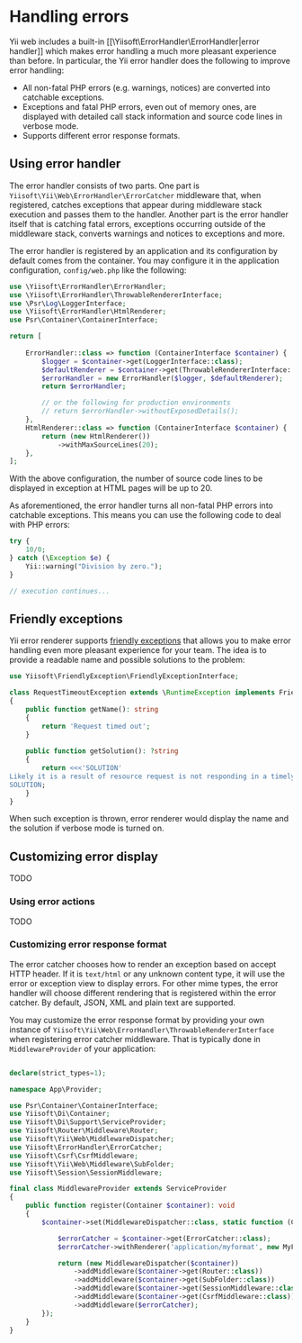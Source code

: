# Handling errors

Yii web includes a built-in [[\Yiisoft\ErrorHandler\ErrorHandler|error handler]] which makes error handling
a much more pleasant experience than before. In particular, the Yii error handler does the following to improve error handling:

* All non-fatal PHP errors (e.g. warnings, notices) are converted into catchable exceptions.
* Exceptions and fatal PHP errors, even out of memory ones, are displayed with detailed call stack information
and source code lines in verbose mode.
* Supports different error response formats.

## Using error handler <span id="using-error-handler"></span>

The error handler consists of two parts. One part is `Yiisoft\Yii\Web\ErrorHandler\ErrorCatcher` middleware that,
when registered, catches exceptions that appear during middleware stack execution and passes them to the handler.
Another part is the error handler itself that is catching fatal errors, exceptions occurring outside of the middleware stack,
converts warnings and notices to exceptions and more.

The error handler is registered by an application and its configuration by default comes from the container. 
You may configure it in the application configuration, `config/web.php` like the following:

```php
use \Yiisoft\ErrorHandler\ErrorHandler;
use \Yiisoft\ErrorHandler\ThrowableRendererInterface;
use \Psr\Log\LoggerInterface;
use \Yiisoft\ErrorHandler\HtmlRenderer;
use Psr\Container\ContainerInterface;

return [
    
    ErrorHandler::class => function (ContainerInterface $container) {
        $logger = $container->get(LoggerInterface::class);
        $defaultRenderer = $container->get(ThrowableRendererInterface::class);
        $errorHandler = new ErrorHandler($logger, $defaultRenderer);
        return $errorHandler;

        // or the following for production environments
        // return $errorHandler->withoutExposedDetails();
    },
    HtmlRenderer::class => function (ContainerInterface $container) {
        return (new HtmlRenderer())
            ->withMaxSourceLines(20);
    },
];
```

With the above configuration, the number of source code lines to be displayed in exception at HTML pages will be up to 20.

As aforementioned, the error handler turns all non-fatal PHP errors into catchable exceptions. This means you can
use the following code to deal with PHP errors:

```php
try {
    10/0;
} catch (\Exception $e) {
    Yii::warning("Division by zero.");
}

// execution continues...
```

## Friendly exceptions <span id="customizing-error-display"></span>

Yii error renderer supports [friendly exceptions](https://github.com/yiisoft/friendly-exception) that allows you to
make error handling even more pleasant experience for your team. The idea is to provide a readable name and possible
solutions to the problem:

```php
use Yiisoft\FriendlyException\FriendlyExceptionInterface;

class RequestTimeoutException extends \RuntimeException implements FriendlyExceptionInterface
{
    public function getName(): string
    {
        return 'Request timed out';
    }
    
    public function getSolution(): ?string
    {
        return <<<'SOLUTION'
Likely it is a result of resource request is not responding in a timely fashion. Try increasing timeout.
SOLUTION;
    }
}
```

When such exception is thrown, error renderer would display the name and the solution if verbose mode is turned on.

## Customizing error display <span id="customizing-error-display"></span>

TODO

### Using error actions <span id="using-error-actions"></span>

TODO


### Customizing error response format <span id="error-format"></span>

The error catcher chooses how to render an exception based on accept HTTP header. If it is `text/html` or any unknown
content type, it will use the error or exception view to display errors. For other mime types, the error handler will
choose different rendering that is registered within the error catcher. By default, JSON, XML and plain text are supported.
                                                          
You may customize the error response format by providing your own instance of `Yiisoft\Yii\Web\ErrorHandler\ThrowableRendererInterface`
when registering error catcher middleware. That is typically done in `MiddlewareProvider` of your application:

```php

declare(strict_types=1);

namespace App\Provider;

use Psr\Container\ContainerInterface;
use Yiisoft\Di\Container;
use Yiisoft\Di\Support\ServiceProvider;
use Yiisoft\Router\Middleware\Router;
use Yiisoft\Yii\Web\MiddlewareDispatcher;
use Yiisoft\ErrorHandler\ErrorCatcher;
use Yiisoft\Csrf\CsrfMiddleware;
use Yiisoft\Yii\Web\Middleware\SubFolder;
use Yiisoft\Session\SessionMiddleware;

final class MiddlewareProvider extends ServiceProvider
{
    public function register(Container $container): void
    {
        $container->set(MiddlewareDispatcher::class, static function (ContainerInterface $container) {

            $errorCatcher = $container->get(ErrorCatcher::class);
            $errorCatcher->withRenderer('application/myformat', new MyFormatErrorRenderer());

            return (new MiddlewareDispatcher($container))
                ->addMiddleware($container->get(Router::class))
                ->addMiddleware($container->get(SubFolder::class))
                ->addMiddleware($container->get(SessionMiddleware::class))
                ->addMiddleware($container->get(CsrfMiddleware::class))
                ->addMiddleware($errorCatcher);
        });
    }
}
```
